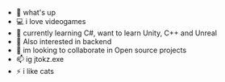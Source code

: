 - 👋 what's up
- 💻 i love videogames
- 🌱 currently learning C#, want to learn Unity, C++ and Unreal
- 👀 Also interested in backend
- 💞️ im looking to collaborate in Open source projects
- 📫 ig jtokz.exe
- ⚡ i like cats
